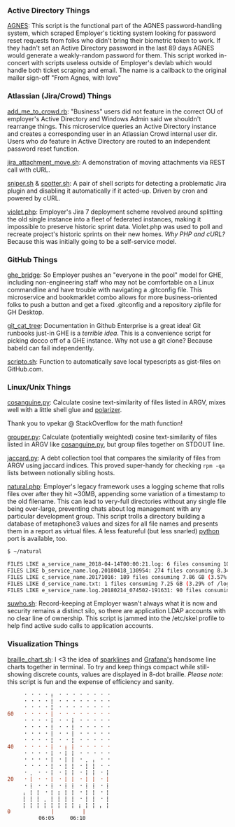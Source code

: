 ### Active Directory Things

[AGNES](AGNES.rb): This script is the functional part of the AGNES password-handling system, which scraped Employer's tickting system looking for password reset requests from folks who didn't bring their biometric token to work. If they hadn't set an Active Directory password in the last 89 days AGNES would generate a weakly-random password for them. This script worked in-concert with scripts useless outside of Employer's devlab which would handle both ticket scraping and email. The name is a callback to the original mailer sign-off "From Agnes, with love"


### Atlassian (Jira/Crowd) Things

[add_me_to_crowd.rb](add_me_to_crowd.rb): "Business" users did not feature in the correct OU of employer's Active Directory and Windows Admin said we shouldn't rearrange things. This microservice queries an Active Directory instance and creates a corresponding user in an Atlassian Crowd internal user dir. Users who *do* feature in Active Directory are routed to an independent password reset function. 

[jira_attachment_move.sh](jira_attachment_move.sh): A demonstration of moving attachments via REST call with cURL.

[sniper.sh](sniper.sh) & [spotter.sh](spotter.sh): A pair of shell scripts for detecting a problematic Jira plugin and disabling it automatically if it acted-up. Driven by cron and powered by cURL.

[violet.php](violet.php): Employer's Jira 7 deployment scheme revolved around splitting the old single instance into a fleet of federated instances, making it impossible to preserve historic sprint data. Violet.php was used to poll and recreate project's historic sprints on their new homes. *Why PHP and cURL?* Because this was initially going to be a self-service model.


### GitHub Things

[ghe_bridge](https://github.com/lbonanomi/scripts/tree/master/ghe_bridge): So Employer pushes an "everyone in the pool" model for GHE, including non-engineering staff who may not be comfortable on a Linux commandline and have trouble with navigating a .gitconfig file. This microservice and bookmarklet combo allows for more business-oriented folks to push a button and get a fixed .gitconfig and a repository zipfile for GH Desktop. 

[git_cat_tree](https://github.com/lbonanomi/scripts/blob/master/git_cat_tree.rb): Documentation in Github Enterprise is a great idea! Git runbooks just-in GHE is a *terrible idea*. This is a convenience script for picking docco off of a GHE instance. Why not use a git clone? Because babeld can fail independently.

[scripto.sh](https://github.com/lbonanomi/scripts/blob/master/scripto.sh): Function to automatically save local typescripts as gist-files on GitHub.com.


### Linux/Unix Things

[cosanguine.py](https://github.com/lbonanomi/scripts/blob/master/cosanguine.py): Calculate cosine text-similarity of files listed in ARGV, mixes well with a little shell glue and [polarizer](https://github.com/lbonanomi/polarizer).  

Thank you to vpekar @ StackOverflow for the math function!

[grouper.py](https://github.com/lbonanomi/scripts/blob/master/grouper.py): Calculate (potentially weighted) cosine text-similarity of files listed in ARGV like [cosanguine.py](https://github.com/lbonanomi/scripts/blob/master/cosanguine.py), but group files together on STDOUT line.

[jaccard.py](https://github.com/lbonanomi/scripts/blob/master/jaccard.py): A debt collection tool that compares the similarity of files from ARGV using jaccard indices. This proved super-handy for checking ```rpm -qa``` lists between notionally sibling hosts.

[natural.php](https://github.com/lbonanomi/scripts/blob/master/natural.php): Employer's legacy framework uses a logging scheme that rolls files over after they hit ~30MB, appending some variation of a timestamp to the old filename. This can lead to very-full directories without any single file being over-large, preventing chats about log management with any particular development group. This script trolls a directory building a database of metaphone3 values and sizes for all file names and presents them in a report as virtual files. A less featureful (but less snarled) [python](https://github.com/lbonanomi/scripts/blob/master/natural.py) port is available, too.

```bash
$ ~/natural

FILES LIKE a_service_name_2018-04-14T00:00:21.log: 6 files consuming 10.45 GB (4.74% of /logs)
FILES LIKE b_service_name.log.20180418_130954: 274 files consuming 8.34 GB (3.78% of /logs)
FILES LIKE c_service_name.20171016: 189 files consuming 7.86 GB (3.57% of /logs)
FILES LIKE d_service_name.txt: 1 files consuming 7.25 GB (3.29% of /logs)
FILES LIKE e_service_name.log.20180214_074502-191631: 90 files consuming 4.79 GB (2.18% of /logs)
```

[suwho.sh](https://github.com/lbonanomi/scripts/blob/master/suwho.sh): Record-keeping at Employer wasn't always what it is now and security remains a distinct silo, so there are application LDAP accounts with no clear line of ownership. This script is jammed into the /etc/skel profile to help find active sudo calls to application accounts.  

### Visualization Things

[braille_chart.sh](https://github.com/lbonanomi/scripts/blob/master/braille_chart.sh): I <3 the idea of [sparklines](https://github.com/holman/spark) and [Grafana's](https://grafana.com) handsome line charts together in terminal. To try and keep things compact while still-showing discrete counts, values are displayed in 8-dot braille. *Please note:* this script is fun and the expense of efficiency and sanity. 


```diff
     ⠐ ⠐ ⠐ ⠐ ⡆ ⠐ ⠐ ⠐ ⠐ ⠐ ⠐ ⠐ ⠐ 
     ⠐ ⠐ ⠐ ⠐ ⡇ ⠐ ⠐ ⠐ ⠐ ⠐ ⠐ ⠐ ⠐ 
     ⠐ ⠐ ⠐ ⠐ ⡇ ⠐ ⠐ ⠐ ⠐ ⠐ ⠐ ⠐ ⠐ 
60   ⠐ ⠐ ⠐ ⠐ ⡇ ⠐ ⠐ ⠐ ⠐ ⠐ ⠐ ⠐ ⠐ 
     ⠐ ⠐ ⠐ ⠐ ⡇ ⠐ ⠐ ⡇ ⠐ ⠐ ⠐ ⠐ ⠐ 
     ⠐ ⠐ ⠐ ⠐ ⡇ ⠐ ⠐ ⡇ ⠐ ⠐ ⠐ ⠐ ⠐ 
     ⠐ ⠐ ⠐ ⠐ ⡇ ⠐ ⠐ ⡇ ⠐ ⠐ ⠐ ⠐ ⠐ 
     ⠐ ⠐ ⠐ ⠐ ⡇ ⠐ ⠐ ⡇ ⠐ ⠐ ⠐ ⠐ ⠐ 
40   ⠐ ⠐ ⠐ ⠐ ⡇ ⠐ ⡆ ⡇ ⠐ ⠐ ⠐ ⠐ ⠐ 
     ⠐ ⠐ ⠐ ⠐ ⡇ ⠐ ⡇ ⡇ ⠐ ⠐ ⠐ ⠐ ⠐ 
     ⠐ ⠐ ⠐ ⠐ ⡇ ⠐ ⡇ ⡇ ⠐ ⡀ ⡄ ⠐ ⠐ 
     ⠐ ⠐ ⠐ ⠐ ⡇ ⠐ ⡇ ⡇ ⠐ ⡇ ⡇ ⠐ ⠐ 
     ⠐ ⡀ ⠐ ⠐ ⡇ ⠐ ⡇ ⡇ ⠐ ⡇ ⡇ ⠐ ⡇ 
20   ⠐ ⡇ ⠐ ⠐ ⡇ ⠐ ⡇ ⡇ ⠐ ⡇ ⡇ ⠐ ⡇ 
     ⠐ ⡇ ⠐ ⠐ ⡇ ⠐ ⡇ ⡇ ⠐ ⡇ ⡇ ⠐ ⡇ 
     ⡄ ⡇ ⡇ ⠐ ⡇ ⡆ ⡇ ⡇ ⠐ ⡇ ⡇ ⠐ ⡇ 
     ⡇ ⡇ ⡇ ⡀ ⡇ ⡇ ⡇ ⡇ ⠐ ⡇ ⡇ ⠐ ⡇ 
     ⡇ ⡇ ⡇ ⡇ ⡇ ⡇ ⡇ ⡇ ⡆ ⡇ ⡇ ⡄ ⡇ 
0             |         |    
          06:05     06:10   
```
